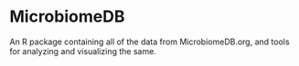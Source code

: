 # MicrobiomeDB
An R package containing all of the data from MicrobiomeDB.org, and tools for analyzing and visualizing the same.

